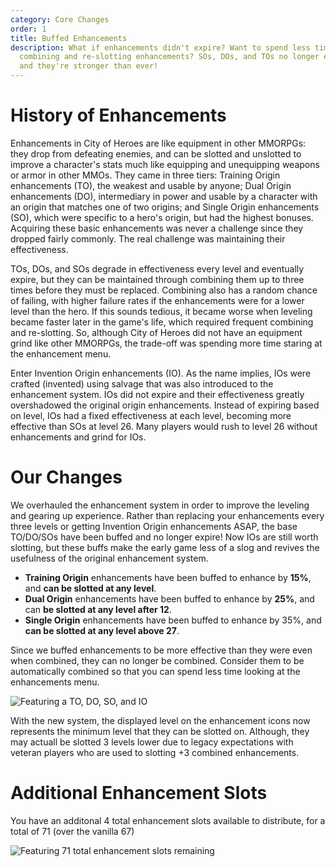 ```yaml
---
category: Core Changes
order: 1
title: Buffed Enhancements
description: What if enhancements didn't expire? Want to spend less time
  combining and re-slotting enhancements? SOs, DOs, and TOs no longer expire,
  and they're stronger than ever!
---
```


# History of Enhancements

Enhancements in City of Heroes are like equipment in other MMORPGs: they drop
from defeating enemies, and can be slotted and unslotted to improve a
character's stats much like equipping and unequipping weapons or armor in other
MMOs. They came in three tiers: Training Origin enhancements (TO), the weakest
and usable by anyone; Dual Origin enhancements (DO), intermediary in power and
usable by a character with an origin that matches one of two origins; and
Single Origin enhancements (SO), which were specific to a hero's origin, but
had the highest bonuses. Acquiring these basic enhancements was never a
challenge since they dropped fairly commonly. The real challenge was
maintaining their effectiveness.

TOs, DOs, and SOs degrade in effectiveness every level and eventually expire,
but they can be maintained through combining them up to three times before they
must be replaced. Combining also has a random chance of failing, with higher
failure rates if the enhancements were for a lower level than the hero. If this
sounds tedious, it became worse when leveling became faster later in the game's
life, which required frequent combining and re-slotting. So, although City of
Heroes did not have an equipment grind like other MMORPGs, the trade-off was
spending more time staring at the enhancement menu.

Enter Invention Origin enhancements (IO). As the name implies, IOs were crafted
(invented) using salvage that was also introduced to the enhancement system.
IOs did not expire and their effectiveness greatly overshadowed the original
origin enhancements. Instead of expiring based on level, IOs had a fixed
effectiveness at each level, becoming more effective than SOs at level 26. Many
players would rush to level 26 without enhancements and grind for IOs.

# Our Changes

We overhauled the enhancement system in order to improve the leveling and
gearing up experience. Rather than replacing your enhancements every three
levels or getting Invention Origin enhancements ASAP, the base TO/DO/SOs have
been buffed and no longer expire! Now IOs are still worth slotting, but these
buffs make the early game less of a slog and revives the usefulness of the
original enhancement system.

* **Training Origin** enhancements have been buffed to enhance by **15%**, and
  **can be slotted at any level**.
* **Dual Origin** enhancements have been buffed to enhance by **25%**, and can
  **be slotted at any level after 12**.
* **Single Origin** enhancements have been buffed to enhance by 35%, and **can
  be slotted at any level above 27**.

Since we buffed enhancements to be more effective than they were even when
combined, they can no longer be combined. Consider them to be automatically
combined so that you can spend less time looking at the enhancements menu.

![Featuring a TO, DO, SO, and IO](/img/uploads/coxg_gedwrslo2g.png)

With the new system, the displayed level on the enhancement icons now
represents the minimum level that they can be slotted on. Although, they may
actuall be slotted 3 levels lower due to legacy expectations with veteran
players who are used to slotting +3 combined enhancements.

# Additional Enhancement Slots

You have an additonal 4 total enhancement slots available to distribute, for a
total of 71 (over the vanilla 67)

![Featuring 71 total enhancement slots remaining](/img/uploads/totalslots.jpg)
